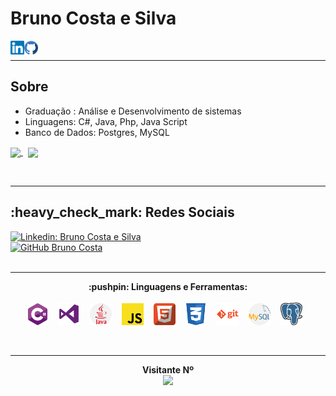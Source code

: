 # Bruno Costa e Silva

<a href="https://www.linkedin.com/in/brunocs/">
  <img align="left" alt="Bruno Costa e Silva Linkdein" width="22px" src="https://raw.githubusercontent.com/Brunocs1991/Brunocs1991/master/icons/linkedin.svg" />
</a>
<a href="https://github.com/Brunocs1991">
  <img align="left" alt="Bruno Costa e Silva Github" width="22px" src="https://raw.githubusercontent.com/Brunocs1991/Brunocs1991/master/icons/github_b.svg" />
</a>

<br/>

--------------------------

## Sobre

- Graduação : Análise e Desenvolvimento de sistemas
- Linguagens: C#, Java, Php, Java Script
- Banco de Dados: Postgres, MySQL

<p>
  <a href="https://github.com/Brunocs1991">
    <img align ="center"src="https://github-readme-stats.vercel.app/api?username=Brunocs1991&show_icons=true&count_private=true&theme=tokyonight"/>
  </a>&nbsp
  <a href="https://github.com/Brunocs1991?tab=repositories">
    <img align="center" src="https://github-readme-stats.vercel.app/api/top-langs/?username=Brunocs1991&theme=tokyonight" />
  </a>
</p>
<br/>

--------------------------

<p> 
  <h2>:heavy_check_mark: Redes Sociais</h2>

[![Linkedin: Bruno Costa e Silva](https://img.shields.io/badge/-Bruno-blue?style=flat-square&logo=Linkedin&logoColor=white&link=https://www.linkedin.com/in/brunocs/)](https://www.linkedin.com/in/brunocs/)
  <br/>
[![GitHub Bruno Costa](https://img.shields.io/github/followers/Brunocs1991?label=follow&style=social)](https://github.com/Brunocs1991)
 <br/>
 <br/>
 </p>
 
--------------------------

<p align="center">
  <b>:pushpin: Linguagens e Ferramentas: </b>  
  <br/>
  <br/>
  <span title="C#">
    <img alt="CSharp" width="35px" src="https://raw.githubusercontent.com/Brunocs1991/Brunocs1991/master/icons/CSarp.svg"/>
  </span>&nbsp&nbsp
  <span title="Visual Studio">
    <img alt="Visual Studio" width="35px" src="https://raw.githubusercontent.com/Brunocs1991/Brunocs1991/master/icons/Visual%20Studio.svg"/>
  </span>&nbsp&nbsp
  <span title="Java">
    <img alt="Java" width="35px" src="https://raw.githubusercontent.com/Brunocs1991/Brunocs1991/master/icons/java.svg"/>
  </span>&nbsp&nbsp
  <span title="Javascript">
    <img alt="Javascript" width="35px" src="https://raw.githubusercontent.com/Brunocs1991/Brunocs1991/master/icons/javascript.svg"/>
  </span>&nbsp&nbsp
  <span title="HTML">
    <img alt="HTML" width="35px" src="https://raw.githubusercontent.com/Brunocs1991/Brunocs1991/master/icons/html.svg"/>
  </span>&nbsp&nbsp
  <span title="CSS">
    <img alt="CSS" width="35px" src="https://raw.githubusercontent.com/Brunocs1991/Brunocs1991/master/icons/css.svg"/>
  </span>&nbsp&nbsp
  <span title="Git">
    <img alt="Git" width="35px" src="https://raw.githubusercontent.com/Brunocs1991/Brunocs1991/master/icons/git.svg"/>
  </span>&nbsp&nbsp
  <span title="Mysql">
    <img alt="Mysql" width="35px" src="https://raw.githubusercontent.com/Brunocs1991/Brunocs1991/master/icons/mysql.svg"/>
  </span>&nbsp&nbsp
  <span title="postgres">
    <img alt="postgres" width="35px" src="https://raw.githubusercontent.com/Brunocs1991/Brunocs1991/master/icons/postgresql.svg"/>
  </span>&nbsp&nbsp
  <br />
</div>
</p>
<br/>

--------------------------

<p align="center"> 
  <b>Visitante Nº</b>
  </br>
  <img src="https://profile-counter.glitch.me/Brunocs1991/count.svg" />
</p>

